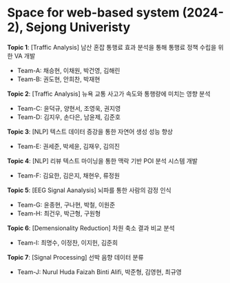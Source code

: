 # Space for web-based system (2024-2), Sejong Univeristy

**Topic 1**: [Traffic Analysis] 남산 혼잡 통행료 효과 분석을 통해 통행료 정책 수립을 위한 VA 개발
- Team-A: 채승현, 이채원, 박건영, 김해린
- Team-B: 권도현, 안희찬, 박재현

**Topic 2**: [Traffic Analysis] 뉴욕 교통 사고가 속도와 통행량에 미치는 영향 분석
- Team-C: 윤덕규, 양현서, 조영욱, 권지영
- Team-D: 김지우, 손다은, 남윤제, 김준호

**Topic 3**: [NLP] 텍스트 데이터 증강을 통한 자연어 생성 성능 향상
- Team-E: 권세준, 박세윤, 김재우, 김의진

**Topic 4**: [NLP] 리뷰 텍스트 마이닝을 통한 맥락 기반 POI 분석 시스템 개발
- Team-F: 김요한, 김은지, 채현우, 류정원

**Topic 5**: [EEG Signal Aanalysis] 뇌파를 통한 사람의 감정 인식
- Team-G: 윤종현, 구나현, 박철, 이원준
- Team-H: 최건우, 박근형, 구원형

**Topic 6**: [Demensionality Reduction] 차원 축소 결과 비교 분석
- Team-I: 최명수, 이정찬, 이지헌, 김준희

**Topic 7**: [Signal Processing] 선박 음향 데이터 분류
- Team-J: Nurul Huda Faizah Binti Alifi, 박준형, 김영현, 최규영
